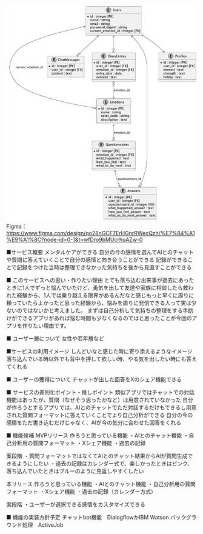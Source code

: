 ![ER Diagram](/out/PlantUML/er_diagram/erdiagram.png)
Figma：https://www.figma.com/design/qo28nGCF7ErHGnrRWecQzh/%E7%84%A1%E9%A1%8C?node-id=0-1&t=wfDro9bMUcrhuAZw-0

■サービス概要
メンタルケアができる
自分の今の感情を選んでAIとのチャットや質問に答えていくことで自分の感情と向き合うことができる
記録ができることで記録をつけた当時は整理できなかった気持ちを後から見直すことができる

■ このサービスへの思い・作りたい理由
とても落ち込む出来事が過去にあったときに1人でずっと悩んでいたけど、勇気を出して友達や家族に相談したら救われた経験から、1人では乗り越える限界があるんだなと感じもっと早くに周りに頼っていたらよかったと思った経験から、悩みを周りに発信できる人って実は少ないのではないかと考えました。
まずは自己分析して気持ちの整理をする手助けができるアプリがあれば悩む時間も少なくなるのではと思ったことが今回のアプリを作りたい理由です。

■ ユーザー層について
女性や若年層など

■サービスの利用イメージ
しんどいなと感じた時に寄り添えるようなイメージ
落ち込んでいる時以外でも背中を押して欲しい時、やる気を出したい時にも答えてくれる

■ ユーザーの獲得について
チャットが出した回答をXのシェア機能できる

■ サービスの差別化ポイント・推しポイント
類似アプリではチャットでの対話機能はあったが、質問（なぜそう思ったかなど）は用意されていなかった
自分が作ろうとするアプリでは、AIとのチャットでただ対話するだけもできるし用意された質問フォーマットに答えていくことでより自己分析ができる
自分の今の感情をただ書き込むだけじゃなく、AIが今の気分に合わせた回答をくれる


■ 機能候補
MVPリリース
作ろうと思っている機能
・AIとのチャット機能
・自己分析用の質問フォーマット
・Xシェア機能
・過去の記録


案段階
・質問フォーマットではなくてAIとのチャット結果からAIが質問生成できるようにしたい
・過去の記録はカレンダー式で、楽しかったときはピンク、落ち込んでいたときはブルーのように見返しやすくしたい

本リリース
作ろうと思っている機能
・AIとのチャット機能
・自己分析用の質問フォーマット
・Xシェア機能
・過去の記録（カレンダー方式）

案段階
・ユーザーが選択できる感情をカスタマイズできる

■ 機能の実装方針予定
チャットbot機能　DialogflowかIBM Watson
バックグラウンド処理　ActiveJob
